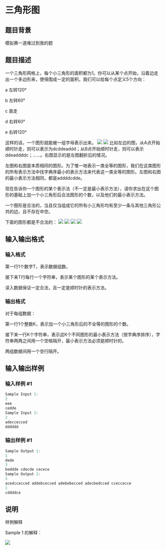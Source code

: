 # 三角形图

## 题目背景

模拟赛一道难过到我的题

## 题目描述

一个三角形网格上，每个小三角形的面积都为1。你可以从某个点开始，沿着边走出一个多边形来，使得围成一定的面积。我们可以给每个点定义5个方向：

a 左转120°

b 左转60°

c 直走

d 右转60°

e 右转120°

这样的话，一个图形就能被一组字母表示出来。 ![](https://cdn.luogu.com.cn/upload/pic/1430.png) ![](https://cdn.luogu.com.cn/upload/pic/1423.png) 比如左边的图，从A点开始顺时针走，则可以表示为dcddeaddd；从B点开始顺时针走，则可以表示ddeaddddc；……。右图显示的是左图翻折后的情况。

左图和右图是本质相同的图形。为了惟一地表示一类全等的图形，我们在这类图形的所有表示方法中找字典序最小的表示方法来代表这一类全等的图形。左图和右图的最小表示方法相同，都是addddcdde。

现在告诉你一个图形的某个表示法（不一定是最小表示方法），请你求出在这个图形的基础上加一个小三角形后合法图形的个数，以及他们的最小表示方法。

一个图形是合法的，当且仅当组成它的所有小三角形均有至少一条与其他三角形公共的边，且不存在中空。

下面的图形都是不合法的： ![](https://cdn.luogu.com.cn/upload/pic/1425.png) ![](https://cdn.luogu.com.cn/upload/pic/1426.png) ![](https://cdn.luogu.com.cn/upload/pic/1427.png) ![](https://cdn.luogu.com.cn/upload/pic/1428.png)

## 输入输出格式

### 输入格式

第一行1个数字T，表示数据组数。

接下来T行每行一个字符串，表示某个图形的某个表示方法。

读入数据保证一定合法，且一定是顺时针的表示方法。

### 输出格式

对于每组数据：

第一行1个整数K，表示加一个小三角形后的不全等的图形的个数。

接下来一行K个字符串，表示这K个不同图形的最小表示方法（按字典序排序），字符串两两之间用一个空格隔开，最小表示方法必须是顺时针的。

两组数据间用一个空行隔开。

## 输入输出样例

### 输入样例 #1

```cpp
Sample Input 1:
2
eee
cedde
Sample Input 2:
2
adeccecced
dddddd
```


### 输出样例 #1

```cpp
Sample Output 1:
1
dede
3
beddde cdecde cecece
Sample Output 2:
5
acedccecced addebcecced adebebecced adecbedcced cceccecce
1
cddddce
```


## 说明

样例解释

Sample 1 的解释：

![](https://cdn.luogu.com.cn/upload/pic/1429.png)

